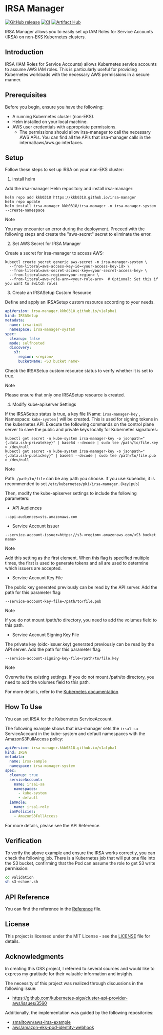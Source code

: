 # IRSA Manager

[![GitHub release](https://img.shields.io/github/release/kkb0318/irsa-manager.svg?maxAge=60)](https://github.com/kkb0318/irsa-manager/releases)
[![CI](https://github.com/kkb0318/irsa-manager/actions/workflows/ci.yaml/badge.svg)](https://github.com/kkb0318/irsa-manager/actions/workflows/ci.yaml)
[![Artifact Hub](https://img.shields.io/endpoint?url=https://artifacthub.io/badge/repository/irsa-manager)](https://artifacthub.io/packages/search?repo=irsa-manager)

IRSA Manager allows you to easily set up IAM Roles for Service Accounts (IRSA) on non-EKS Kubernetes clusters.

## Introduction

IRSA (IAM Roles for Service Accounts) allows Kubernetes service accounts to assume AWS IAM roles.
This is particularly useful for providing Kubernetes workloads with the necessary AWS permissions in a secure manner.

## Prerequisites

Before you begin, ensure you have the following:

- A running Kubernetes cluster (non-EKS).
- Helm installed on your local machine.
- AWS user credentials with appropriate permissions.
  - The permissions should allow irsa-manager to call the necessary AWS APIs. You can find all the APIs that irsa-manager calls in the internal/aws/aws.go interfaces.

## Setup

Follow these steps to set up IRSA on your non-EKS cluster:

1. install helm

Add the irsa-manager Helm repository and install irsa-manager:

```console
helm repo add kkb0318 https://kkb0318.github.io/irsa-manager
helm repo update
helm install irsa-manager kkb0318/irsa-manager -n irsa-manager-system --create-namespace
```

> [!NOTE]
> You may encounter an error during the deployment. Proceed with the following steps and create the "aws-secret" secret to eliminate the error.

2. Set AWS Secret for IRSA Manager

Create a secret for irsa-manager to access AWS:

```console
kubectl create secret generic aws-secret -n irsa-manager-system \
  --from-literal=aws-access-key-id=<your-access-key-id> \
  --from-literal=aws-secret-access-key=<your-secret-access-key> \
  --from-literal=aws-region=<your-region> \
  --from-literal=aws-role-arn=<your-role-arn>  # Optional: Set this if you want to switch roles

```

3. Create an IRSASetup Custom Resource

Define and apply an IRSASetup custom resource according to your needs.

```yaml
apiVersion: irsa-manager.kkb0318.github.io/v1alpha1
kind: IRSASetup
metadata:
  name: irsa-init
  namespace: irsa-manager-system
spec:
  cleanup: false
  mode: selfhosted
  discovery:
    s3:
      region: <region>
      bucketName: <S3 bucket name>
```

Check the IRSASetup custom resource status to verify whether it is set to true.

> [!NOTE]
> Please ensure that only one IRSASetup resource is created.

4. Modify kube-apiserver Settings

If the IRSASetup status is true, a key file (Name: `irsa-manager-key` , Namespace: `kube-system` ) will be created. This is used for signing tokens in the kubernetes API.
Execute the following commands on the control plane server to save the public and private keys locally for Kubernetes signatures:

```console
kubectl get secret -n kube-system irsa-manager-key -o jsonpath="{.data.ssh-privatekey}" | base64 --decode | sudo tee /path/to/file.key > /dev/null
kubectl get secret -n kube-system irsa-manager-key -o jsonpath="{.data.ssh-publickey}" | base64 --decode | sudo tee /path/to/file.pub > /dev/null
```

> [!NOTE]
> Path: `/path/to/file` can be any path you choose.
> If you use kubeadm, it is recommended to set `/etc/kubernetes/pki/irsa-manager.(key|pub)`

Then, modify the kube-apiserver settings to include the following parameters:

- API Audiences

```
--api-audiences=sts.amazonaws.com
```

- Service Account Issuer

```
--service-account-issuer=https://s3-<region>.amazonaws.com/<S3 bucket name>
```

> [!NOTE]
> Add this setting as the first element.
> When this flag is specified multiple times, the first is used to generate tokens and all are used to determine which issuers are accepted.

- Service Account Key File

The public key generated previously can be read by the API server. Add the path for this parameter flag:

```
--service-account-key-file=/path/to/file.pub
```

> [!NOTE]
> If you do not mount /path/to directory, you need to add the volumes field to this path.

- Service Account Signing Key File

The private key (oidc-issuer.key) generated previously can be read by the API server. Add the path for this parameter flag:

```
--service-account-signing-key-file=/path/to/file.key
```

> [!NOTE]
> Overwrite the existing settings.
> If you do not mount /path/to directory, you need to add the volumes field to this path.

For more details, refer to the [Kubernetes documentation](https://kubernetes.io/docs/tasks/configure-pod-container/configure-service-account/#serviceaccount-token-volume-projection).

## How To Use

You can set IRSA for the Kubernetes ServiceAccount.

The following example shows that irsa-manager sets the `irsa1-sa` ServiceAccount in the kube-system and default namespaces with the AmazonS3FullAccess policy:

```yaml
apiVersion: irsa-manager.kkb0318.github.io/v1alpha1
kind: IRSA
metadata:
  name: irsa-sample
  namespace: irsa-manager-system
spec:
  cleanup: true
  serviceAccount:
    name: irsa1-sa
    namespaces:
      - kube-system
      - default
  iamRole:
    name: irsa1-role
  iamPolicies:
    - AmazonS3FullAccess
```

For more details, please see the API Reference.

## Verification

To verify the above example and ensure the IRSA works correctly, you can check the following job.
There is a Kubernetes job that will put one file into the S3 bucket, confirming that the Pod can assume the role to get S3 write permission:

```bash
cd validation
sh s3-echoer.sh
```

## API Reference

You can find the reference in the [Reference](./docs/api.md) file.

## License

This project is licensed under the MIT License - see the [LICENSE](./LICENSE) file for details.

## Acknowledgments

In creating this OSS project, I referred to several sources and would like to express my gratitude for their valuable information and insights.

The necessity of this project was realized through discussions in the following issue:

- https://github.com/kubernetes-sigs/cluster-api-provider-aws/issues/3560

Additionally, the implementation was guided by the following repositories:

- [smalltown/aws-irsa-example](https://github.com/smalltown/aws-irsa-example)
- [aws/amazon-eks-pod-identity-webhook](https://github.com/aws/amazon-eks-pod-identity-webhook)
